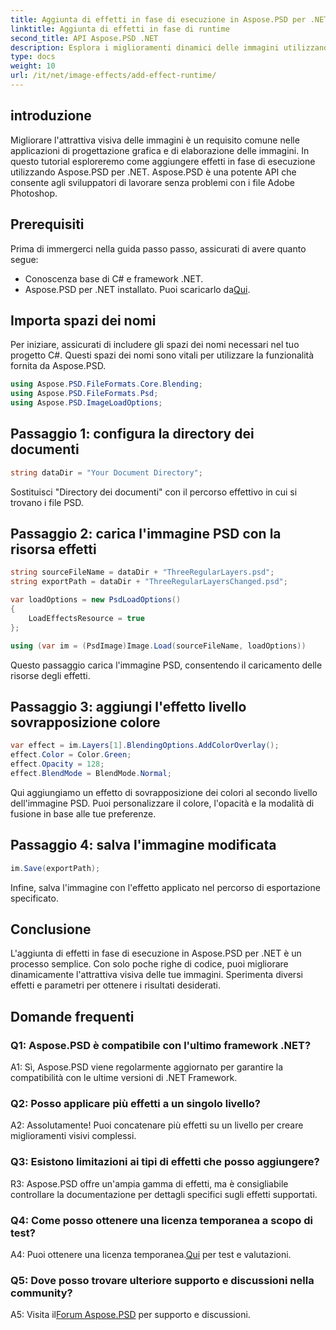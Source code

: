 ```yaml
---
title: Aggiunta di effetti in fase di esecuzione in Aspose.PSD per .NET
linktitle: Aggiunta di effetti in fase di runtime
second_title: API Aspose.PSD .NET
description: Esplora i miglioramenti dinamici delle immagini utilizzando Aspose.PSD per .NET. Aggiungi effetti in fase di esecuzione con facilità.
type: docs
weight: 10
url: /it/net/image-effects/add-effect-runtime/
---
```

## introduzione

Migliorare l'attrattiva visiva delle immagini è un requisito comune nelle applicazioni di progettazione grafica e di elaborazione delle immagini. In questo tutorial esploreremo come aggiungere effetti in fase di esecuzione utilizzando Aspose.PSD per .NET. Aspose.PSD è una potente API che consente agli sviluppatori di lavorare senza problemi con i file Adobe Photoshop. 

## Prerequisiti

Prima di immergerci nella guida passo passo, assicurati di avere quanto segue:

- Conoscenza base di C# e framework .NET.
-  Aspose.PSD per .NET installato. Puoi scaricarlo da[Qui](https://releases.aspose.com/psd/net/).

## Importa spazi dei nomi

Per iniziare, assicurati di includere gli spazi dei nomi necessari nel tuo progetto C#. Questi spazi dei nomi sono vitali per utilizzare la funzionalità fornita da Aspose.PSD.

```csharp
using Aspose.PSD.FileFormats.Core.Blending;
using Aspose.PSD.FileFormats.Psd;
using Aspose.PSD.ImageLoadOptions;
```

## Passaggio 1: configura la directory dei documenti

```csharp
string dataDir = "Your Document Directory";
```

Sostituisci "Directory dei documenti" con il percorso effettivo in cui si trovano i file PSD.

## Passaggio 2: carica l'immagine PSD con la risorsa effetti

```csharp
string sourceFileName = dataDir + "ThreeRegularLayers.psd";
string exportPath = dataDir + "ThreeRegularLayersChanged.psd";

var loadOptions = new PsdLoadOptions()
{
    LoadEffectsResource = true
};

using (var im = (PsdImage)Image.Load(sourceFileName, loadOptions))
```

Questo passaggio carica l'immagine PSD, consentendo il caricamento delle risorse degli effetti.

## Passaggio 3: aggiungi l'effetto livello sovrapposizione colore

```csharp
var effect = im.Layers[1].BlendingOptions.AddColorOverlay();
effect.Color = Color.Green;
effect.Opacity = 128;
effect.BlendMode = BlendMode.Normal;
```

Qui aggiungiamo un effetto di sovrapposizione dei colori al secondo livello dell'immagine PSD. Puoi personalizzare il colore, l'opacità e la modalità di fusione in base alle tue preferenze.

## Passaggio 4: salva l'immagine modificata

```csharp
im.Save(exportPath);
```

Infine, salva l'immagine con l'effetto applicato nel percorso di esportazione specificato.

## Conclusione

L'aggiunta di effetti in fase di esecuzione in Aspose.PSD per .NET è un processo semplice. Con solo poche righe di codice, puoi migliorare dinamicamente l'attrattiva visiva delle tue immagini. Sperimenta diversi effetti e parametri per ottenere i risultati desiderati.

## Domande frequenti

### Q1: Aspose.PSD è compatibile con l'ultimo framework .NET?

A1: Sì, Aspose.PSD viene regolarmente aggiornato per garantire la compatibilità con le ultime versioni di .NET Framework.

### Q2: Posso applicare più effetti a un singolo livello?

A2: Assolutamente! Puoi concatenare più effetti su un livello per creare miglioramenti visivi complessi.

### Q3: Esistono limitazioni ai tipi di effetti che posso aggiungere?

R3: Aspose.PSD offre un'ampia gamma di effetti, ma è consigliabile controllare la documentazione per dettagli specifici sugli effetti supportati.

### Q4: Come posso ottenere una licenza temporanea a scopo di test?

 A4: Puoi ottenere una licenza temporanea.[Qui](https://purchase.aspose.com/temporary-license/) per test e valutazioni.

### Q5: Dove posso trovare ulteriore supporto e discussioni nella community?

 A5: Visita il[Forum Aspose.PSD](https://forum.aspose.com/c/psd/34) per supporto e discussioni.